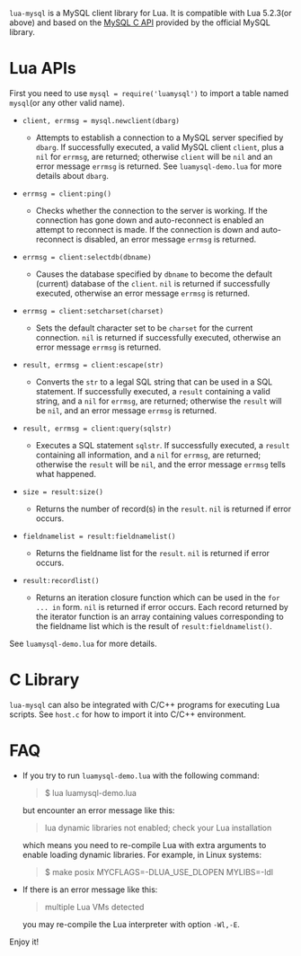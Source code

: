 `lua-mysql` is a MySQL client library for Lua. It is compatible with Lua 5.2.3(or above) and based on the [MySQL C API](http://dev.mysql.com/doc/refman/5.6/en/c-api-function-overview.html) provided by the official MySQL library.

Lua APIs
========

First you need to use `mysql = require('luamysql')` to import a table named `mysql`(or any other valid name).

* `client, errmsg = mysql.newclient(dbarg)`

    - Attempts to establish a connection to a MySQL server specified by `dbarg`. If successfully executed, a valid MySQL client `client`, plus a `nil` for `errmsg`, are returned; otherwise `client` will be `nil` and an error message `errmsg` is returned. See `luamysql-demo.lua` for more details about `dbarg`.

* `errmsg = client:ping()`

    - Checks whether the connection to the server is working. If the connection has gone down and auto-reconnect is enabled an attempt to reconnect is made. If the connection is down and auto-reconnect is disabled, an error message `errmsg` is returned.

* `errmsg = client:selectdb(dbname)`

    - Causes the database specified by `dbname` to become the default (current) database of the `client`. `nil` is returned if successfully executed, otherwise an error message `errmsg` is returned.

* `errmsg = client:setcharset(charset)`

    - Sets the default character set to be `charset` for the current connection. `nil` is returned if successfully executed, otherwise an error message `errmsg` is returned.

* `result, errmsg = client:escape(str)`

    - Converts the `str` to a legal SQL string that can be used in a SQL statement. If successfully executed, a `result` containing a valid string, and a `nil` for `errmsg`, are returned; otherwise the `result` will be `nil`, and an error message `errmsg` is returned.

* `result, errmsg = client:query(sqlstr)`

    - Executes a SQL statement `sqlstr`. If successfully executed, a `result` containing all information, and a `nil` for `errmsg`, are returned; otherwise the `result` will be `nil`, and the error message `errmsg` tells what happened.

* `size = result:size()`

    - Returns the number of record(s) in the `result`. `nil` is returned if error occurs.

* `fieldnamelist = result:fieldnamelist()`

    - Returns the fieldname list for the `result`. `nil` is returned if error occurs.

* `result:recordlist()`

    - Returns an iteration closure function which can be used in the `for ... in` form. `nil` is returned if error occurs. Each record returned by the iterator function is an array containing values corresponding to the fieldname list which is the result of `result:fieldnamelist()`.

See `luamysql-demo.lua` for more details.

C Library
=========

`lua-mysql` can also be integrated with C/C++ programs for executing Lua scripts. See `host.c` for how to import it into C/C++ environment.

FAQ
===

* If you try to run `luamysql-demo.lua` with the following command:

    > $ lua luamysql-demo.lua

  but encounter an error message like this:

    > lua dynamic libraries not enabled; check your Lua installation

  which means you need to re-compile Lua with extra arguments to enable loading dynamic libraries. For example, in Linux systems:

    > $ make posix MYCFLAGS=-DLUA\_USE\_DLOPEN MYLIBS=-ldl

* If there is an error message like this:

    > multiple Lua VMs detected

  you may re-compile the Lua interpreter with option `-Wl,-E`.

Enjoy it!
